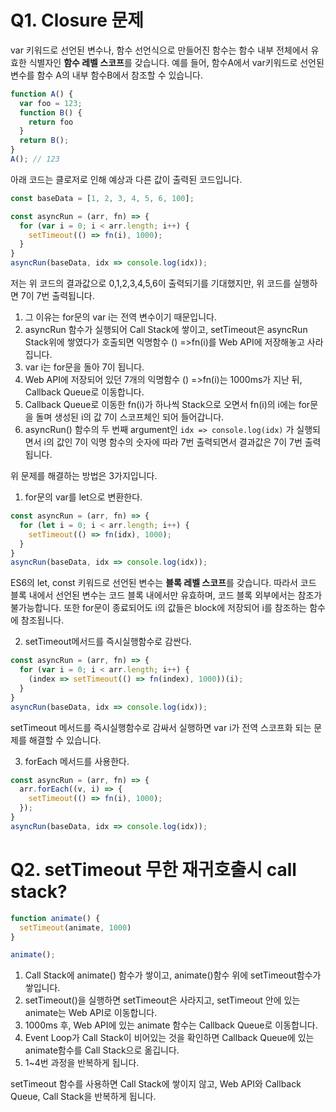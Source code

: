 # Q1. Closure 문제

var 키워드로 선언된 변수나, 함수 선언식으로 만들어진 함수는 함수 내부 전체에서 유효한 식별자인 **함수 레벨 스코프**를 갖습니다. 예를 들어, 함수A에서 var키워드로 선언된 변수를 함수 A의 내부  함수B에서 참조할 수 있습니다.

```javascript
function A() {
  var foo = 123;
  function B() {
    return foo
  }
  return B();
}
A(); // 123
```



아래 코드는 클로저로 인해 예상과 다른 값이 출력된 코드입니다.

```javascript
const baseData = [1, 2, 3, 4, 5, 6, 100];

const asyncRun = (arr, fn) => {
  for (var i = 0; i < arr.length; i++) {
    setTimeout(() => fn(i), 1000);
  }
}
asyncRun(baseData, idx => console.log(idx));

```

저는 위 코드의 결과값으로 0,1,2,3,4,5,6이 출력되기를 기대했지만, 위 코드를 실행하면 7이 7번 출력됩니다. 

1. 그 이유는 for문의 var i는 전역 변수이기 때문입니다. 
2. asyncRun 함수가 실행되어 Call Stack에 쌓이고, setTimeout은 asyncRun Stack위에 쌓였다가 호출되면 익명함수 () =>fn(i)를 Web API에 저장해놓고 사라집니다.
3. var i는 for문을 돌아 7이 됩니다. 
4.  Web API에 저장되어 있던 7개의 익명함수 () =>fn(i)는 1000ms가 지난 뒤, Callback Queue로 이동합니다.
5. Callback Queue로 이동한 fn(i)가 하나씩 Stack으로 오면서 fn(i)의 i에는 for문을 돌며 생성된 i의 값 7이 스코프체인 되어 들어갑니다. 
6. asyncRun() 함수의 두 번째 argument인 `idx => console.log(idx)` 가 실행되면서 i의 값인 7이 익명 함수의 숫자에 따라 7번 출력되면서 결과값은 7이 7번 출력됩니다.



위 문제를 해결하는 방법은 3가지입니다.

1. for문의 var를 let으로 변환한다.

```javascript
const asyncRun = (arr, fn) => {
  for (let i = 0; i < arr.length; i++) {
    setTimeout(() => fn(idx), 1000);
  }
}
asyncRun(baseData, idx => console.log(idx));
```

ES6의 let, const 키워드로 선언된 변수는 **블록 레벨 스코프**를 갖습니다.  따라서 코드 블록 내에서 선언된 변수는 코드 블록 내에서만 유효하며, 코드 블록 외부에서는 참조가 불가능합니다. 또한 for문이 종료되어도 i의 값들은 block에 저장되어 i를 참조하는 함수에 참조됩니다.



2. setTimeout메서드를 즉시실행함수로 감싼다.

```javascript
const asyncRun = (arr, fn) => {
  for (var i = 0; i < arr.length; i++) {
    (index => setTimeout(() => fn(index), 1000))(i);
  }
}
asyncRun(baseData, idx => console.log(idx));
```

setTimeout 메서드를 즉시실행함수로 감싸서 실행하면 var i가 전역 스코프화 되는 문제를 해결할 수 있습니다.



3. forEach 메서드를 사용한다.

```javascript
const asyncRun = (arr, fn) => {
  arr.forEach((v, i) => {
    setTimeout(() => fn(i), 1000);
  });
}
asyncRun(baseData, idx => console.log(idx));
```





# Q2. setTimeout 무한 재귀호출시 call stack?

```javascript
function animate() {
  setTimeout(animate, 1000)
}

animate();
```



1. Call Stack에 animate() 함수가 쌓이고, animate()함수 위에 setTimeout함수가 쌓입니다.
2. setTimeout()을 실행하면 setTimeout은 사라지고, setTimeout 안에 있는 animate는 Web API로 이동합니다. 
3. 1000ms 후, Web API에 있는 animate 함수는 Callback Queue로 이동합니다.
4. Event Loop가 Call Stack이 비어있는 것을 확인하면 Callback Queue에 있는 animate함수를 Call Stack으로 옮깁니다.
5. 1~4번 과정을 반복하게 됩니다. 



setTimeout 함수를 사용하면 Call Stack에 쌓이지 않고, Web API와 Callback Queue, Call Stack을 반복하게 됩니다.